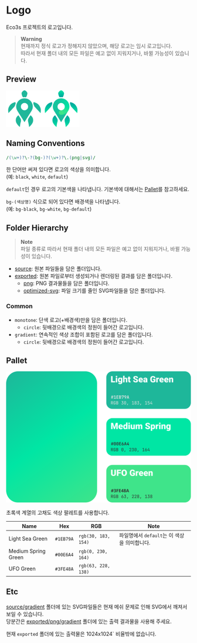 # Logo

Eco3s 프로젝트의 로고입니다.

> **Warning** \
> 현재까지 정식 로고가 정해지지 않았으며, 해당 로고는 임시 로고입니다. \
> 따라서 현재 폴더 내의 모든 파일은 예고 없이 지워지거나, 바뀔 가능성이 있습니다.

## Preview

<img src="exported/png/monotone/1024x1024/default.png" width="100px" alt="default, colored logo"><img src="exported/png/gradient/1024x1024/default.png" width="100px" alt="default, gradient-colored logo">

## Naming Conventions

```perl
/(\w+)?\-?(bg-)?(\w+)?\.(png|svg)/
```

한 단어만 써져 있다면 로고의 색상을 의미합니다. \
(예: `black`, `white`, `default`)

`default`인 경우 로고의 기본색을 나타냅니다.
기본색에 대해서는 [Pallet](#Pallet)를 참고하세요.

`bg-(색상명)` 식으로 되어 있다면 배경색을 나타냅니다. \
(예: `bg-black`, `bg-white`, `bg-default`)

## Folder Hierarchy

> **Note** \
> 파일 종류로
> 따라서 현재 폴더 내의 모든 파일은 예고 없이 지워지거나, 바뀔 가능성이 있습니다.

-   [source](source): 원본 파일들을 담은 폴더입니다.
-   [exported](exported): 원본 파일로부터 생성되거나 렌더링된 결과를 담은 폴더입니다.
    -   [png](exported/png): PNG 결과물들을 담은 폴더입니다.
    -   [optimized-svg](exported/optimized-svg): 파일 크기를 줄인 SVG파일들을 담은 폴더입니다.

### Common

-   `monotone`: 단색 로고(+배경색)만을 담은 폴더입니다.
    -   `circle`: 뒷배경으로 배경색의 정원이 들어간 로고입니다.
-   `gradient`: 연속적인 색상 조합이 포함된 로고를 담은 폴더입니다.
    -   `circle`: 뒷배경으로 배경색의 정원이 들어간 로고입니다.

## Pallet

![color pallet used for logo design](./pallet/pallet.png)

초록색 계열의 고채도 색상 팔레트를 사용합니다.

| Name                | Hex       | RGB                 | Note                                         |
| ------------------- | --------- | ------------------- | -------------------------------------------- |
| Light Sea Green     | `#1EB79A` | `rgb(30, 183, 154)` | 파일명에서 `default`는 이 색상을 의미합니다. |
| Medium Spring Green | `#00E6A4` | `rgb(0, 230, 164)`  |                                              |
| UFO Green           | `#3FE48A` | `rgb(63, 228, 138)` |                                              |

## Etc

[source/gradient](source/gradient) 폴더에 있는 SVG파일들은 현재 메쉬 문제로 인해 SVG에서 깨져서 보일 수 있습니다. \
당분간은 [exported/png/gradient](exported/png/gradient) 폴더에 있는 출력 결과물을 사용해 주세요.

현재 `exported` 폴더에 있는 출력물은 1024x1024` 비율밖에 없습니다.
